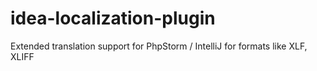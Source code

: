 # idea-localization-plugin
Extended translation support for PhpStorm / IntelliJ for formats like XLF, XLIFF
